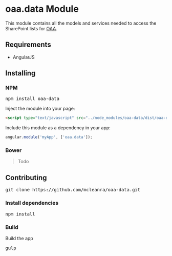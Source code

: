 # oaa.data Module
This module contains all the models and services needed to access the SharePoint lists for <a href="https://github.com/mcleanra/OAA">OAA</a>.

## Requirements

 - AngularJS

## Installing

### NPM

<pre>npm install oaa-data</pre>

Inject the module into your page:

```html
<script type="text/javascript" src="../node_modules/oaa-data/dist/oaa-data.min.js"></script>
```

Include this module as a dependency in your app:

```javascript
angular.module('myApp', ['oaa.data']);
```

### Bower

>Todo

## Contributing

<pre>git clone https://github.com/mcleanra/oaa-data.git</pre>

### Install dependencies

<pre>npm install</pre>

### Build

Build the app

<pre>gulp</pre>